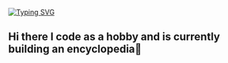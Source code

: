 

<!--
**Jayzll/Jayzll** is a ✨ _special_ ✨ repository because its `README.md` (this file) appears on your GitHub profile.

Here are some ideas to get you started:

- 🔭 I’m currently working on ...
- 🌱 I’m currently learning ...
- 👯 I’m looking to collaborate on ...
- 🤔 I’m looking for help with ...
- 💬 Ask me about ...
- 📫 How to reach me: ...
- 😄 Pronouns: ...
- ⚡ Fun fact: ...
-->
[![Typing SVG](https://readme-typing-svg.demolab.com?font=Mochiy+Pop+P+One&size=30&letterSpacing=1rem&duration=1000&pause=1000&color=F76080&background=FFF28B00&multiline=true&width=435&height=100&lines=%E3%81%93%E3%82%93%E3%81%AB%E3%81%A1%E3%81%AF%EF%BC%81;%E3%82%B8%E3%83%A5%E3%83%94%E3%82%BF%E3%83%BC%E3%81%A7%E3%81%99%EF%BC%81)](https://git.io/typing-svg)
## Hi there I code as a hobby and is currently building an encyclopedia👋
